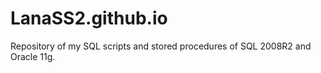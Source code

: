 # LanaSS2.github.io
Repository of my SQL scripts and stored procedures of SQL 2008R2 and Oracle 11g.
